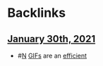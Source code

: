 
# Backlinks
## [January 30th, 2021](<January 30th, 2021.md>)
- #[N](<N.md>) [GIFs](<GIFs.md>) are an [efficient](<efficient.md>)

